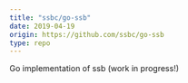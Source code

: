 ```yaml
---
title: "ssbc/go-ssb"
date: 2019-04-19
origin: https://github.com/ssbc/go-ssb
type: repo
---
```


Go implementation of ssb (work in progress!)